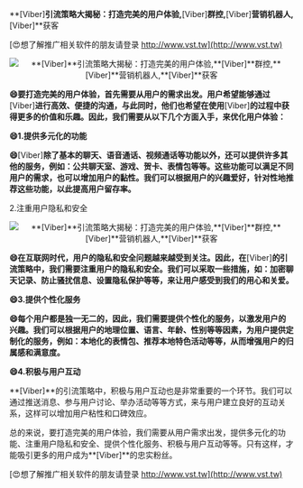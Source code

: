 **[Viber]**引流策略大揭秘：打造完美的用户体验,**[Viber]**群控,**[Viber]**营销机器人,**[Viber]**获客

[😍想了解推广相关软件的朋友请登录 http://www.vst.tw](http://www.vst.tw)

 <center><img src="https://vst.tw/MP4/tuiguang/png/6.png" alt="**[Viber]**引流策略大揭秘：打造完美的用户体验,**[Viber]**群控,**[Viber]**营销机器人,**[Viber]**获客"></center>

**😄要打造完美的用户体验，首先需要从用户的需求出发。用户希望能够通过**[Viber]**进行高效、便捷的沟通，与此同时，他们也希望在使用**[Viber]**的过程中获得更多的价值和乐趣。因此，我们需要从以下几个方面入手，来优化用户体验：**

**😄1.提供多元化的功能**

**😄**[Viber]**除了基本的聊天、语音通话、视频通话等功能以外，还可以提供许多其他的服务，例如：公共聊天室、游戏、贺卡、表情包等等。这些功能可以满足不同用户的需求，也可以增加用户的黏性。我们可以根据用户的兴趣爱好，针对性地推荐这些功能，以此提高用户留存率。**

2.注重用户隐私和安全

 <center><img src="https://vst.tw/MP4/tuiguang/png/6.png" alt="**[Viber]**引流策略大揭秘：打造完美的用户体验,**[Viber]**群控,**[Viber]**营销机器人,**[Viber]**获客"></center>

**😄在互联网时代，用户的隐私和安全问题越来越受到关注。因此，在**[Viber]**的引流策略中，我们需要注重用户的隐私和安全。我们可以采取一些措施，如：加密聊天记录、防止骚扰信息、设置隐私保护等等，来让用户感受到我们的用心和关爱。**

**😄3.提供个性化服务**

**😄每个用户都是独一无二的，因此，我们需要提供个性化的服务，以激发用户的兴趣。我们可以根据用户的地理位置、语言、年龄、性别等等因素，为用户提供定制化的服务，例如：本地化的表情包、推荐本地特色活动等等，从而增强用户的归属感和满意度。**

**😄4.积极与用户互动**

**[Viber]**的引流策略中，积极与用户互动也是非常重要的一个环节。我们可以通过推送消息、参与用户讨论、举办活动等等方式，来与用户建立良好的互动关系，这样可以增加用户粘性和口碑效应。

总的来说，要打造完美的用户体验，我们需要从用户需求出发，提供多元化的功能、注重用户隐私和安全、提供个性化服务、积极与用户互动等等。只有这样，才能吸引更多的用户成为**[Viber]**的忠实粉丝。

[😍想了解推广相关软件的朋友请登录 http://www.vst.tw](http://www.vst.tw)



